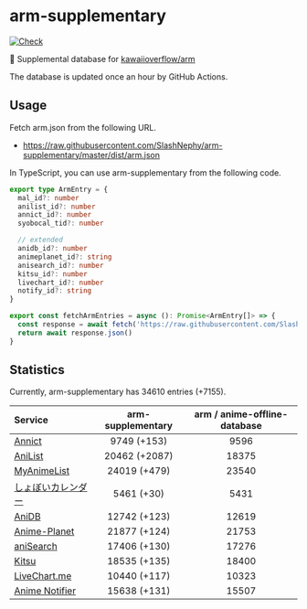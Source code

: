 # arm-supplementary

[![Check](https://github.com/SlashNephy/arm-supplementary/actions/workflows/check-node.yml/badge.svg)](https://github.com/SlashNephy/arm-supplementary/actions/workflows/check-node.yml)

💊 Supplemental database for [kawaiioverflow/arm](https://github.com/kawaiioverflow/arm)

The database is updated once an hour by GitHub Actions.

## Usage

Fetch arm.json from the following URL.

- https://raw.githubusercontent.com/SlashNephy/arm-supplementary/master/dist/arm.json

In TypeScript, you can use arm-supplementary from the following code.

```TypeScript
export type ArmEntry = {
  mal_id?: number
  anilist_id?: number
  annict_id?: number
  syobocal_tid?: number

  // extended
  anidb_id?: number
  animeplanet_id?: string
  anisearch_id?: number
  kitsu_id?: number
  livechart_id?: number
  notify_id?: string
}

export const fetchArmEntries = async (): Promise<ArmEntry[]> => {
  const response = await fetch('https://raw.githubusercontent.com/SlashNephy/arm-supplementary/master/dist/arm.json')
  return await response.json()
}
```

## Statistics

Currently, arm-supplementary has 34610 entries (+7155).

| Service                                     | arm-supplementary | arm / anime-offline-database |
| :------------------------------------------ | :---------------: | :--------------------------: |
| [Annict](https://annict.com)                |    9749 (+153)    |             9596             |
| [AniList](https://anilist.co)               |   20462 (+2087)   |            18375             |
| [MyAnimeList](https://myanimelist.net)      |   24019 (+479)    |            23540             |
| [しょぼいカレンダー](https://cal.syoboi.jp) |    5461 (+30)     |             5431             |
| [AniDB](https://anidb.net)                  |   12742 (+123)    |            12619             |
| [Anime-Planet](https://anime-planet.com)    |   21877 (+124)    |            21753             |
| [aniSearch](https://anisearch.com)          |   17406 (+130)    |            17276             |
| [Kitsu](https://kitsu.io)                   |   18535 (+135)    |            18400             |
| [LiveChart.me](https://livechart.me)        |   10440 (+117)    |            10323             |
| [Anime Notifier](https://notify.moe)        |   15638 (+131)    |            15507             |
